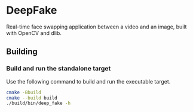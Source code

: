 # DeepFake

Real-time face swapping application between a video and an image, built with OpenCV and dlib.

## Building

### Build and run the standalone target

Use the following command to build and run the executable target.

```bash
cmake -Bbuild
cmake --build build
./build/bin/deep_fake -h
```
